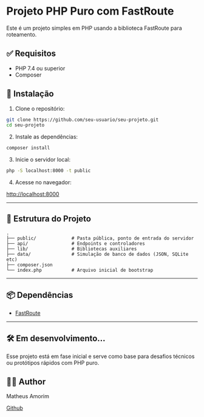 # Projeto PHP Puro com FastRoute

Este é um projeto simples em PHP usando a biblioteca FastRoute para roteamento.

## ✅ Requisitos

- PHP 7.4 ou superior
- Composer

## 🚀 Instalação

1. Clone o repositório:

```bash
git clone https://github.com/seu-usuario/seu-projeto.git
cd seu-projeto
```

2. Instale as dependências:

```bash
composer install
```

3. Inicie o servidor local:

```bash
php -S localhost:8000 -t public
```

4. Acesse no navegador:

[http://localhost:8000](http://localhost:8000)

---

## 📂 Estrutura do Projeto

```
.
├── public/             # Pasta pública, ponto de entrada do servidor
├── api/                # Endpoints e controladores
├── lib/                # Bibliotecas auxiliares
├── data/               # Simulação de banco de dados (JSON, SQLite etc)
├── composer.json
└── index.php           # Arquivo inicial de bootstrap
```

---

## 📦 Dependências

- [FastRoute](https://github.com/nikic/FastRoute)

---

## 🛠️ Em desenvolvimento...

Esse projeto está em fase inicial e serve como base para desafios técnicos ou protótipos rápidos com PHP puro.

## ✍🏼 Author

Matheus Amorim

[Github](https://github.com/Amorimm101)